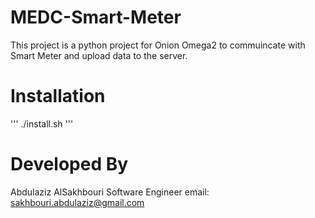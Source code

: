 # MEDC-Smart-Meter
 This project is a python project for Onion Omega2 to commuincate with Smart Meter and upload data to the server.


# Installation
'''
./install.sh
'''

# Developed By
Abdulaziz AlSakhbouri
Software Engineer
email: sakhbouri.abdulaziz@gmail.com
